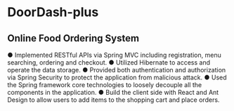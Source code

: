 # DoorDash-plus
Online Food Ordering System
---

●	Implemented RESTful APIs via Spring MVC including registration, menu searching, ordering and checkout.
●	Utilized Hibernate to access and operate the data storage.
●	Provided both authentication and authorization via Spring Security to protect the application from malicious attack.
●	Used the Spring framework core technologies to loosely decouple all the components in the application.
●	Build the client side with React and Ant Design to allow users to add items to the shopping cart and place orders.
